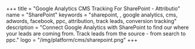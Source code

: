 +++
title = "Google Analytics CMS Tracking For SharePoint - Attributio"
name = "SharePoint"
keywords = "sharepoint, , google analytics, cms, adwords, facebook, ppc, attribution, track leads, conversion tracking"
description = "Connect Google Analytics with SharePoint to find our where your leads are coming from. Track leads from the source - from search to ppc."
logo = "/img/platform/cms/sharepoint.png"
+++
